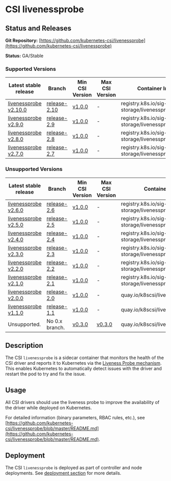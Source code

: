 # CSI livenessprobe

## Status and Releases

**Git Repository:** [https://github.com/kubernetes-csi/livenessprobe](https://github.com/kubernetes-csi/livenessprobe)

**Status:** GA/Stable

### Supported Versions

Latest stable release | Branch | Min CSI Version | Max CSI Version | Container Image | [Min K8s Version](project-policies.md#minimum-version) | [Max K8s Version](project-policies.md#maximum-version) |
--|--|--|--|--|--|--
[livenessprobe v2.10.0](https://github.com/kubernetes-csi/livenessprobe/releases/tag/v2.10.0) | [release-2.10](https://github.com/kubernetes-csi/livenessprobe/tree/release-2.10) | [v1.0.0](https://github.com/container-storage-interface/spec/releases/tag/v1.0.0) |-| registry.k8s.io/sig-storage/livenessprobe:v2.10.0 | v1.13 | -
[livenessprobe v2.9.0](https://github.com/kubernetes-csi/livenessprobe/releases/tag/v2.9.0) | [release-2.9](https://github.com/kubernetes-csi/livenessprobe/tree/release-2.9) | [v1.0.0](https://github.com/container-storage-interface/spec/releases/tag/v1.0.0) |-| registry.k8s.io/sig-storage/livenessprobe:v2.9.0 | v1.13 | -
[livenessprobe v2.8.0](https://github.com/kubernetes-csi/livenessprobe/releases/tag/v2.8.0) | [release-2.8](https://github.com/kubernetes-csi/livenessprobe/tree/release-2.8) | [v1.0.0](https://github.com/container-storage-interface/spec/releases/tag/v1.0.0) |-| registry.k8s.io/sig-storage/livenessprobe:v2.8.0 | v1.13 | -
[livenessprobe v2.7.0](https://github.com/kubernetes-csi/livenessprobe/releases/tag/v2.7.0) | [release-2.7](https://github.com/kubernetes-csi/livenessprobe/tree/release-2.7) | [v1.0.0](https://github.com/container-storage-interface/spec/releases/tag/v1.0.0) |-| registry.k8s.io/sig-storage/livenessprobe:v2.7.0 | v1.13 | -

### Unsupported Versions

Latest stable release | Branch | Min CSI Version | Max CSI Version | Container Image | [Min K8s Version](project-policies.md#minimum-version) | [Max K8s Version](project-policies.md#maximum-version) |
--|--|--|--|--|--|--
[livenessprobe v2.6.0](https://github.com/kubernetes-csi/livenessprobe/releases/tag/v2.6.0) | [release-2.6](https://github.com/kubernetes-csi/livenessprobe/tree/release-2.6) | [v1.0.0](https://github.com/container-storage-interface/spec/releases/tag/v1.0.0) |-| registry.k8s.io/sig-storage/livenessprobe:v2.6.0 | v1.13 | -
[livenessprobe v2.5.0](https://github.com/kubernetes-csi/livenessprobe/releases/tag/v2.5.0) | [release-2.5](https://github.com/kubernetes-csi/livenessprobe/tree/release-2.5) | [v1.0.0](https://github.com/container-storage-interface/spec/releases/tag/v1.0.0) |-| registry.k8s.io/sig-storage/livenessprobe:v2.5.0 | v1.13 | -
[livenessprobe v2.4.0](https://github.com/kubernetes-csi/livenessprobe/releases/tag/v2.4.0) | [release-2.4](https://github.com/kubernetes-csi/livenessprobe/tree/release-2.4) | [v1.0.0](https://github.com/container-storage-interface/spec/releases/tag/v1.0.0) |-| registry.k8s.io/sig-storage/livenessprobe:v2.4.0 | v1.13 | -
[livenessprobe v2.3.0](https://github.com/kubernetes-csi/livenessprobe/releases/tag/v2.3.0) | [release-2.3](https://github.com/kubernetes-csi/livenessprobe/tree/release-2.3) | [v1.0.0](https://github.com/container-storage-interface/spec/releases/tag/v1.0.0) |-| registry.k8s.io/sig-storage/livenessprobe:v2.3.0 | v1.13 | -
[livenessprobe v2.2.0](https://github.com/kubernetes-csi/livenessprobe/releases/tag/v2.2.0) | [release-2.2](https://github.com/kubernetes-csi/livenessprobe/tree/release-2.2) | [v1.0.0](https://github.com/container-storage-interface/spec/releases/tag/v1.0.0) |-| registry.k8s.io/sig-storage/livenessprobe:v2.2.0 | v1.13 | -
[livenessprobe v2.1.0](https://github.com/kubernetes-csi/livenessprobe/releases/tag/v2.1.0) | [release-2.1](https://github.com/kubernetes-csi/livenessprobe/tree/release-2.1) | [v1.0.0](https://github.com/container-storage-interface/spec/releases/tag/v1.0.0) |-| registry.k8s.io/sig-storage/livenessprobe:v2.1.0 | v1.13 | -
[livenessprobe v2.0.0](https://github.com/kubernetes-csi/livenessprobe/releases/tag/v2.0.0) | [release-2.0](https://github.com/kubernetes-csi/livenessprobe/tree/release-2.0) | [v1.0.0](https://github.com/container-storage-interface/spec/releases/tag/v1.0.0) |-| quay.io/k8scsi/livenessprobe:v2.0.0 | v1.13 | -
[livenessprobe v1.1.0](https://github.com/kubernetes-csi/livenessprobe/releases/tag/v1.1.0) | [release-1.1](https://github.com/kubernetes-csi/livenessprobe/tree/release-1.1) | [v1.0.0](https://github.com/container-storage-interface/spec/releases/tag/v1.0.0) | -|quay.io/k8scsi/livenessprobe:v1.1.0 | v1.13 | -
Unsupported. | No 0.x branch. | [v0.3.0](https://github.com/container-storage-interface/spec/releases/tag/v0.3.0) |[v0.3.0](https://github.com/container-storage-interface/spec/releases/tag/v0.3.0)| quay.io/k8scsi/livenessprobe:v0.4.1 | v1.10 | v1.16

## Description

The CSI `livenessprobe` is a sidecar container that monitors the health of the CSI driver and reports it to Kubernetes via the [Liveness Probe mechanism](https://kubernetes.io/docs/tasks/configure-pod-container/configure-liveness-readiness-probes/). This enables Kubernetes to automatically detect issues with the driver and restart the pod to try and fix the issue.

## Usage

All CSI drivers should use the liveness probe to improve the availability of the driver while deployed on Kubernetes.

For detailed information (binary parameters, RBAC rules, etc.), see [https://github.com/kubernetes-csi/livenessprobe/blob/master/README.md](https://github.com/kubernetes-csi/livenessprobe/blob/master/README.md).

## Deployment

The CSI `livenessprobe` is deployed as part of controller and node deployments. See [deployment section](deploying.md) for more details.
